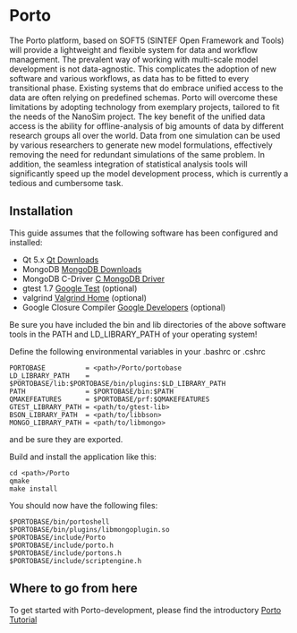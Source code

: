 # Porto

The Porto platform, based on SOFT5 (SINTEF Open Framework and Tools)
will provide a lightweight and flexible system for data and workflow
management. The prevalent way of working with multi-scale model
development is not data-agnostic. This complicates the adoption of new
software and various workflows, as data has to be fitted to every
transitional phase. Existing systems that do embrace unified access to
the data are often relying on predefined schemas. Porto will overcome
these limitations by adopting technology from exemplary projects,
tailored to fit the needs of the NanoSim project. The key benefit of
the unified data access is the ability for offline-analysis of big
amounts of data by different research groups all over the world. Data
from one simulation can be used by various researchers to generate new
model formulations, effectively removing the need for redundant
simulations of the same problem. In addition, the seamless integration
of statistical analysis tools will significantly speed up the model
development process, which is currently a tedious and cumbersome task.

## Installation

This guide assumes that the following software has been configured and
installed:

* Qt 5.x  [Qt Downloads](http://qt-project.org/downloads)
* MongoDB [MongoDB Downloads](http://www.mongodb.org/downloads)
* MongoDB C-Driver [C MongoDB Driver](http://docs.mongodb.org/ecosystem/drivers/c/)
* gtest 1.7 [Google Test](https://code.google.com/p/googletest/) (optional)
* valgrind [Valgrind Home](http://valgrind.org/) (optional)
* Google Closure Compiler [Google Developers](https://developers.google.com/closure/compiler/) (optional)

Be sure you have included the bin and lib directories of the above software tools in the PATH and LD_LIBRARY_PATH of your operating system!

Define the following environmental variables in your .bashrc or .cshrc

	PORTOBASE          = <path>/Porto/portobase
	LD_LIBRARY_PATH    = $PORTOBASE/lib:$PORTOBASE/bin/plugins:$LD_LIBRARY_PATH
	PATH               = $PORTOBASE/bin:$PATH
	QMAKEFEATURES      = $PORTOBASE/prf:$QMAKEFEATURES
    GTEST_LIBRARY_PATH = <path/to/gtest-lib>
    BSON_LIBRARY_PATH  = <path/to/libbson>
    MONGO_LIBRARY_PATH = <path/to/libmongo>

and be sure they are exported.

Build and install the application like this:

    cd <path>/Porto
	qmake
	make install
	
You should now have the following files:

    $PORTOBASE/bin/portoshell
    $PORTOBASE/bin/plugins/libmongoplugin.so
    $PORTOBASE/include/Porto
    $PORTOBASE/include/porto.h
    $PORTOBASE/include/portons.h
    $PORTOBASE/include/scriptengine.h

## Where to go from here

To get started with Porto-development, please find the introductory [Porto Tutorial](doc/tutorial.org)
